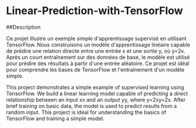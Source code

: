 # Linear-Prediction-with-TensorFlow

##Description

Ce projet illustre un exemple simple d'apprentissage supervisé en utilisant TensorFlow. Nous construisons un modèle d'apprentissage linéaire capable de prédire une relation directe entre une entrée x et une sortie y, où y=2x. Après un court entraînement sur des données de base, le modèle est utilisé pour prédire des résultats à partir d'une entrée aléatoire. Ce projet est idéal pour comprendre les bases de TensorFlow et l'entraînement d'un modèle simple.

This project demonstrates a simple example of supervised learning using TensorFlow. We build a linear learning model capable of predicting a direct relationship between an input xx and an output yy, where y=2xy=2x. After brief training on basic data, the model is used to predict results from a random input. This project is ideal for understanding the basics of TensorFlow and training a simple model.
